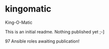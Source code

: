 # kingomatic
King-O-Matic

This is an initial readme. Nothing published yet ;-]

97 Ansible roles awaiting publication!
